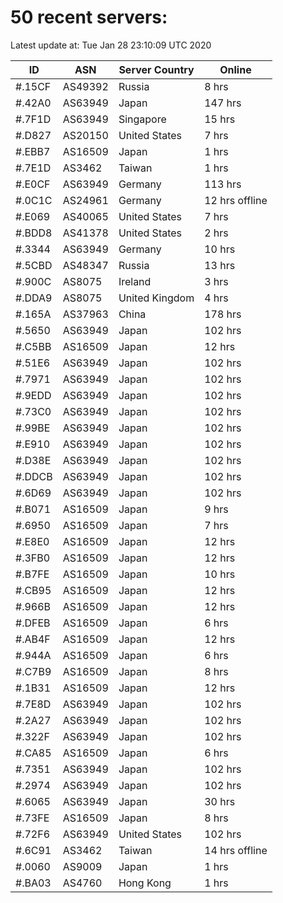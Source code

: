 # 50 recent servers:

Latest update at: Tue Jan 28 23:10:09 UTC 2020

| ID | ASN | Server Country | Online |
| -- | --- | -------------- | ------ |
| #.15CF | AS49392 | Russia | 8 hrs |
| #.42A0 | AS63949 | Japan | 147 hrs |
| #.7F1D | AS63949 | Singapore | 15 hrs |
| #.D827 | AS20150 | United States | 7 hrs |
| #.EBB7 | AS16509 | Japan | 1 hrs |
| #.7E1D | AS3462 | Taiwan | 1 hrs |
| #.E0CF | AS63949 | Germany | 113 hrs |
| #.0C1C | AS24961 | Germany | 12 hrs offline |
| #.E069 | AS40065 | United States | 7 hrs |
| #.BDD8 | AS41378 | United States | 2 hrs |
| #.3344 | AS63949 | Germany | 10 hrs |
| #.5CBD | AS48347 | Russia | 13 hrs |
| #.900C | AS8075 | Ireland | 3 hrs |
| #.DDA9 | AS8075 | United Kingdom | 4 hrs |
| #.165A | AS37963 | China | 178 hrs |
| #.5650 | AS63949 | Japan | 102 hrs |
| #.C5BB | AS16509 | Japan | 12 hrs |
| #.51E6 | AS63949 | Japan | 102 hrs |
| #.7971 | AS63949 | Japan | 102 hrs |
| #.9EDD | AS63949 | Japan | 102 hrs |
| #.73C0 | AS63949 | Japan | 102 hrs |
| #.99BE | AS63949 | Japan | 102 hrs |
| #.E910 | AS63949 | Japan | 102 hrs |
| #.D38E | AS63949 | Japan | 102 hrs |
| #.DDCB | AS63949 | Japan | 102 hrs |
| #.6D69 | AS63949 | Japan | 102 hrs |
| #.B071 | AS16509 | Japan | 9 hrs |
| #.6950 | AS16509 | Japan | 7 hrs |
| #.E8E0 | AS16509 | Japan | 12 hrs |
| #.3FB0 | AS16509 | Japan | 12 hrs |
| #.B7FE | AS16509 | Japan | 10 hrs |
| #.CB95 | AS16509 | Japan | 12 hrs |
| #.966B | AS16509 | Japan | 12 hrs |
| #.DFEB | AS16509 | Japan | 6 hrs |
| #.AB4F | AS16509 | Japan | 12 hrs |
| #.944A | AS16509 | Japan | 6 hrs |
| #.C7B9 | AS16509 | Japan | 8 hrs |
| #.1B31 | AS16509 | Japan | 12 hrs |
| #.7E8D | AS63949 | Japan | 102 hrs |
| #.2A27 | AS63949 | Japan | 102 hrs |
| #.322F | AS63949 | Japan | 102 hrs |
| #.CA85 | AS16509 | Japan | 6 hrs |
| #.7351 | AS63949 | Japan | 102 hrs |
| #.2974 | AS63949 | Japan | 102 hrs |
| #.6065 | AS63949 | Japan | 30 hrs |
| #.73FE | AS16509 | Japan | 8 hrs |
| #.72F6 | AS63949 | United States | 102 hrs |
| #.6C91 | AS3462 | Taiwan | 14 hrs offline |
| #.0060 | AS9009 | Japan | 1 hrs |
| #.BA03 | AS4760 | Hong Kong | 1 hrs |

